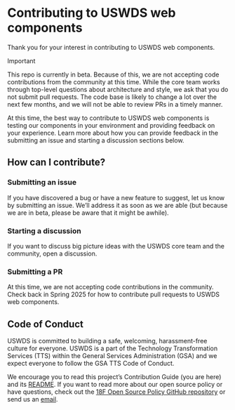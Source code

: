 # Contributing to USWDS web components

Thank you for your interest in contributing to USWDS web components.

> [!Important]
> This repo is currently in beta. Because of this, we are not accepting code contributions from the community at this time. While the core team works through top-level questions about architecture and style, we ask that you do not submit pull requests. The code base is likely to change a lot over the next few months, and we will not be able to review PRs in a timely manner.
>
> At this time, the best way to contribute to USWDS web components is testing our components in your environment and providing feedback on your experience. Learn more about how you can provide feedback in the submitting an issue and starting a discussion sections below.

## How can I contribute?

### Submitting an issue

If you have discovered a bug or have a new feature to suggest, let us know by submitting an issue. We’ll address it as soon as we are able (but because we are in beta, please be aware that it might be awhile).

### Starting a discussion

If you want to discuss big picture ideas with the USWDS core team and the community, open a discussion.

### Submitting a PR

At this time, we are not accepting code contributions in the community. Check back in Spring 2025 for how to contribute pull requests to USWDS web components.

## Code of Conduct

USWDS is committed to building a safe, welcoming, harassment-free culture for everyone. USWDS is a part of the Technology Transformation Services (TTS) within the General Services Administration (GSA) and we expect everyone to follow the GSA TTS Code of Conduct.

We encourage you to read this project’s Contribution Guide (you are here) and its [README](https://github.com/uswds/uswds-next/blob/develop/README.md). If you want to read more about our open source policy or have questions, check out the [18F Open Source Policy GitHub repository](https://github.com/18f/open-source-policy) or send us an [email](uswds@gsa.gov).
